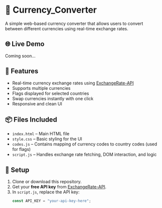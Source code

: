 # 💱 Currency_Converter

A simple web-based currency converter that allows users to convert between different currencies using real-time exchange rates.

## 🌐 Live Demo

Coming soon...

## 🚀 Features

- Real-time currency exchange rates using [ExchangeRate-API](https://www.exchangerate-api.com/)
- Supports multiple currencies
- Flags displayed for selected countries
- Swap currencies instantly with one click
- Responsive and clean UI

## 📦 Files Included

- `index.html` – Main HTML file
- `style.css` – Basic styling for the UI
- `codes.js` – Contains mapping of currency codes to country codes (used for flags)
- `script.js` – Handles exchange rate fetching, DOM interaction, and logic

## 🔑 Setup

1. Clone or download this repository.
2. Get your **free API key** from [ExchangeRate-API](https://app.exchangerate-api.com/sign-in).
3. In `script.js`, replace the API key:
   ```javascript
   const API_KEY = "your-api-key-here";
   ```
